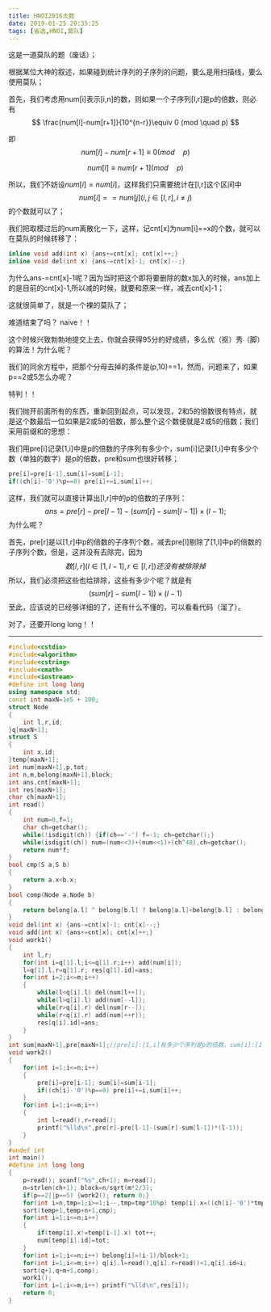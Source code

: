 ```yaml
---
title: HNOI2016大数
date: 2019-01-25 20:35:25
tags: [省选,HNOI,莫队]
---
```


这是一道莫队的题（废话）；

根据某位大神的叙述，如果碰到统计序列的子序列的问题，要么是用扫描线，要么使用莫队；

首先，我们考虑用num[i]表示[i,n]的数，则如果一个子序列[l,r]是p的倍数，则必有
$$
\frac{num[l]-num[r+1]}{10^{n-r}}\equiv 0 (mod \quad p)
$$
<!--more-->

即
$$
num[l]-num[r+1]\equiv0(mod \quad p)
$$

$$
num[l]\equiv num[r+1](mod\quad p)
$$

所以，我们不妨设$num[i]=num[i]%p$，这样我们只需要统计在[l,r]这个区间中
$$
num[i]==num[j](i,j\in[l,r],i\ne j)
$$
的个数就可以了；

我们把取模过后的num离散化一下，这样，记cnt[x]为num[i]==x的个数，就可以在莫队的时候转移了：

```C++
inline void add(int x) {ans+=cnt[x]; cnt[x]++;}
inline void del(int x) {ans-=cnt[x]-1; cnt[x]--;}
```

为什么ans-=cnt[x]-1呢？因为当时把这个即将要删除的数x加入的时候，ans加上的是目前的cnt[x]-1,所以减的时候，就要和原来一样，减去cnt[x]-1；

这就很简单了，就是一个裸的莫队了；

难道结束了吗？ naive！！

这个时候兴致勃勃地提交上去，你就会获得95分的好成绩，多么优（抠）秀（脚）的算法！为什么呢？

我们的同余方程中，把那个分母去掉的条件是(p,10)==1，然而，问题来了，如果p==2或5怎么办呢？

特判！！

我们抛开前面所有的东西，重新回到起点，可以发现，2和5的倍数很有特点，就是这个数最后一位如果是2或5的倍数，那么整个这个数便就是2或5的倍数；我们采用前缀和的思想：

我们用pre[i]记录[1,i]中是p的倍数的子序列有多少个，sum[i]记录[1,i]中有多少个数（单独的数字）是p的倍数，pre和sum也很好转移；

```c++
pre[i]=pre[i-1],sum[i]=sum[i-1];
if((ch[i]-'0')%p==0) pre[i]+=i,sum[i]++;
```



这样，我们就可以直接计算出[l,r]中的p的倍数的子序列：
$$
ans=pre[r]-pre[l-1]-(sum[r]-sum[l-1])\times(l-1);
$$
为什么呢？

首先，pre[r]是以[1,r]中p的倍数的子序列个数，减去pre[l]剔除了[1,l]中p的倍数的子序列个数，但是，这并没有去除完，因为
$$
数[l,r](l\in[1,l-1],r\in [l,r])还没有被排除掉
$$
所以，我们必须把这些也给排除，这些有多少个呢？就是有
$$
(sum[r]-sum[l-1])\times(l-1)
$$
至此，应该说的已经够详细的了，还有什么不懂的，可以看看代码（溜了）。

对了，还要开long long！！

------

```c++
#include<cstdio>
#include<algorithm>
#include<cstring> 
#include<cmath>
#include<iostream>
#define int long long
using namespace std;
const int maxN=1e5 + 100;
struct Node
{
	int l,r,id;
}q[maxN+1];
struct S
{
	int x,id;
}temp[maxN+1];
int num[maxN+1],p,tot;
int n,m,belong[maxN+1],block;
int ans,cnt[maxN+1];
int res[maxN+1];
char ch[maxN+1];
int read()
{
	int num=0,f=1;
	char ch=getchar();
	while(!isdigit(ch)) {if(ch=='-') f=-1; ch=getchar();}
	while(isdigit(ch)) num=(num<<3)+(num<<1)+(ch^48),ch=getchar();
	return num*f;
}
bool cmp(S a,S b)
{
	return a.x<b.x;
}
bool comp(Node a,Node b)
{
	return belong[a.l] ^ belong[b.l] ? belong[a.l]<belong[b.l] : belong[a.l]&1 ? a.r<b.r : a.r>b.r;
}
void del(int x) {ans-=cnt[x]-1; cnt[x]--;}
void add(int x) {ans+=cnt[x]; cnt[x]++;}
void work1()
{
	int l,r;
	for(int i=q[1].l;i<=q[1].r;i++) add(num[i]);
	l=q[1].l,r=q[1].r; res[q[1].id]=ans;
	for(int i=2;i<=m;i++)
	{
		while(l<q[i].l) del(num[l++]);
		while(l>q[i].l) add(num[--l]);
		while(r>q[i].r) del(num[r--]);
		while(r<q[i].r) add(num[++r]);
		res[q[i].id]=ans;
	}
}
int sum[maxN+1],pre[maxN+1];//pre[i]:[1,i]有多少个序列是p的倍数，sum[i]:[1,i]有几个数%p==0 
void work2()
{
	for(int i=1;i<=n;i++)
	{
		pre[i]=pre[i-1]; sum[i]=sum[i-1];
		if((ch[i]-'0')%p==0) pre[i]+=i,sum[i]++;
	}
	for(int i=1;i<=m;i++)
	{
		int l=read(),r=read();
		printf("%lld\n",pre[r]-pre[l-1]-(sum[r]-sum[l-1])*(l-1));
	}
}
#undef int
int main()
#define int long long
{
	p=read(); scanf("%s",ch+1); m=read();
	n=strlen(ch+1); block=n/sqrt(m*2/3);
	if(p==2||p==5) {work2(); return 0;}
	for(int i=n,tmp=1;i>=1;i--,tmp=tmp*10%p) temp[i].x=((ch[i]-'0')*tmp%p+temp[i+1].x)%p,temp[i].id=i;
	sort(temp+1,temp+n+1,cmp);
	for(int i=1;i<=n;i++)
	{
		if(temp[i].x!=temp[i-1].x) tot++;
		num[temp[i].id]=tot;
	}
	for(int i=1;i<=n;i++) belong[i]=(i-1)/block+1;
	for(int i=1;i<=m;i++) q[i].l=read(),q[i].r=read()+1,q[i].id=i;
	sort(q+1,q+m+1,comp);
	work1();
	for(int i=1;i<=m;i++) printf("%lld\n",res[i]);
	return 0;
}
```





